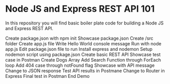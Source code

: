 # Node JS and Express REST API 101

In this repository you will find basic boiler plate code for building a Node JS and Express REST API. 

Create package.json with npm init
Showcase package.json 
Create /src folder 
Create app.js file 
Write Hello World console message 
Run with node app.js 
Edit package.json file to run 
Install express and nodemon 
Setup nodemon script using package.json 
Create basic REST API 
Showcase test case in Postman
Create Dogs Array 
Add Search Function through ForEach loop 
Add 404 case through notFound flag
Showcase with API message
Change to JSON response
Test API results in Postmane
Change to Router in Express 
Final test in Postman
End Demo